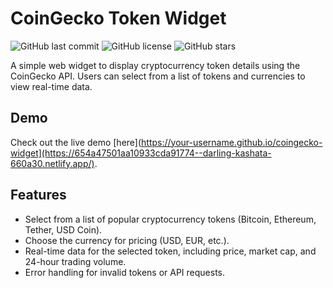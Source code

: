 # CoinGecko Token Widget

![GitHub last commit](https://img.shields.io/github/last-commit/Vebhavdaa/CoinGecko-Token-Widget)
![GitHub license](https://img.shields.io/github/license/Vebhavdaa/CoinGecko-Token-Widget)
![GitHub stars](https://img.shields.io/github/stars/Vebhavdaa/CoinGecko-Token-Widget?style=social)

A simple web widget to display cryptocurrency token details using the CoinGecko API. Users can select from a list of tokens and currencies to view real-time data.

## Demo


Check out the live demo [here](https://your-username.github.io/coingecko-widget](https://654a47501aa10933cda91774--darling-kashata-660a30.netlify.app/).

## Features

- Select from a list of popular cryptocurrency tokens (Bitcoin, Ethereum, Tether, USD Coin).
- Choose the currency for pricing (USD, EUR, etc.).
- Real-time data for the selected token, including price, market cap, and 24-hour trading volume.
- Error handling for invalid tokens or API requests.


